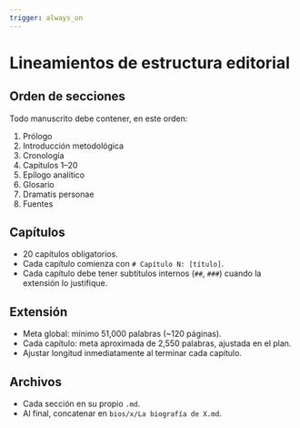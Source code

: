```yaml
---
trigger: always_on
---
```


# Lineamientos de estructura editorial

## Orden de secciones
Todo manuscrito debe contener, en este orden:
1. Prólogo
2. Introducción metodológica
3. Cronología
4. Capítulos 1–20
5. Epílogo analítico
6. Glosario
7. Dramatis personae
8. Fuentes

## Capítulos
- 20 capítulos obligatorios.
- Cada capítulo comienza con `# Capítulo N: [título]`.
- Cada capítulo debe tener subtítulos internos (`##`, `###`) cuando la extensión lo justifique.

## Extensión
- Meta global: mínimo 51,000 palabras (~120 páginas).
- Cada capítulo: meta aproximada de 2,550 palabras, ajustada en el plan.
- Ajustar longitud inmediatamente al terminar cada capítulo.

## Archivos
- Cada sección en su propio `.md`.
- Al final, concatenar en `bios/x/La biografía de X.md`.